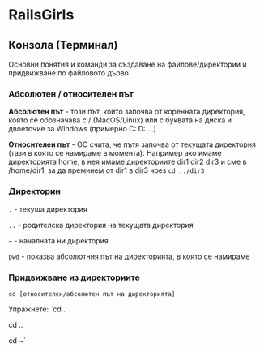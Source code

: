 # RailsGirls

## Конзола (Терминал)
Основни понятия и команди за създаване на файлове/директории и придвижване по файловото дърво

### Абсолютен / относителен път 
**Aбсолютен път** - този път, който започва от коренната директория, която се обозначава с / (МаcOS/Linux) или с буквата на диска и двоеточие за Windows (примерно C: D: ...)

**Относителен път** -  ОС счита, че пътя започва от текущата директория (тази в която се намираме в момента). Например ако имаме директорията home, в нея имаме директориите dir1 dir2 dir3 и сме в /home/dir1, за да преминем от dir1 в dir3 чрез `cd ../dir3`

### Директории 
`.` - текуща директория

`..` - родителска директория на текущата директория

`~` - началната ни директория 

`pwd` - показва абсолютния път на директорията, в която се намираме

### Придвижване из директориите
`cd [относителен/абсолютен път на директорията]`

Упражнете:
`cd .

cd ..

cd ~`
